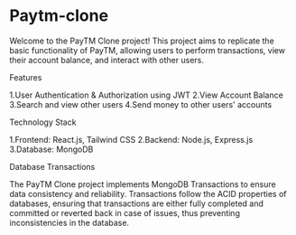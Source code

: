# Paytm-clone
Welcome to the PayTM Clone project! This project aims to replicate the basic functionality of PayTM, allowing users to perform transactions, view their account balance, and interact with other users.

Features

1.User Authentication & Authorization using JWT
2.View Account Balance
3.Search and view other users
4.Send money to other users' accounts 

Technology Stack

1.Frontend: React.js, Tailwind CSS
2.Backend: Node.js, Express.js
3.Database: MongoDB

Database Transactions

The PayTM Clone project implements MongoDB Transactions to ensure data consistency and reliability. Transactions follow the ACID properties of databases, ensuring that transactions are either fully completed and committed or reverted back in case of issues, thus preventing inconsistencies in the database.
